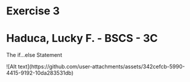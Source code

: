 <h1>Exercise 3</h1>
<h1>Haduca, Lucky F. - BSCS - 3C</h1>

<p>The if...else Statement</p>
![Alt text](https://github.com/user-attachments/assets/342cefcb-5990-4415-9192-10da283531db)
